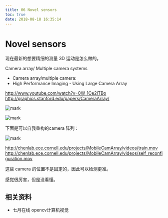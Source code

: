 ```yaml
---
title: 06 Novel sensors
toc: true
date: 2018-08-18 16:35:14
---
```


# Novel sensors

现在最新的想要精细的测量 3D 运动是怎么做的。


Camera array/ Multiple camera systems

- Camera array/multiple camera:
- High Performance Imaging - Using Large Camera Array

http://www.youtube.com/watch?v=0W_1Ce2lTBo
http://graphics.stanford.edu/papers/CameraArray/


![mark](http://pacdb2bfr.bkt.clouddn.com/blog/image/180817/H94l2lc9ji.png?imageslim)

![mark](http://pacdb2bfr.bkt.clouddn.com/blog/image/180817/Ad9mL9Af4l.png?imageslim)


下面是可以自我重构的camera 阵列：

![mark](http://pacdb2bfr.bkt.clouddn.com/blog/image/180817/48eK8LG8Ll.png?imageslim)

http://chenlab.ece.cornell.edu/projects/MobileCamArray/videos/train.mov
http://chenlab.ece.cornell.edu/projects/MobileCamArray/videos/self_reconfiguration.mov

这些 camera 的位置不是固定的，因此可以检测更准。


感觉很厉害，但是没看懂。






## 相关资料

- 七月在线 opencv计算机视觉

